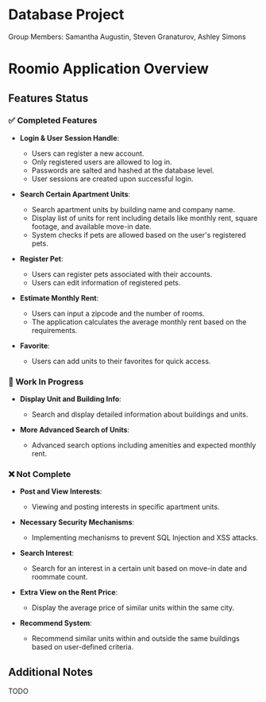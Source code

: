 # Database Project
Group Members: Samantha Augustin, Steven Granaturov, Ashley Simons

# Roomio Application Overview

## Features Status

### ✅ Completed Features

- **Login & User Session Handle**:
  - Users can register a new account.
  - Only registered users are allowed to log in.
  - Passwords are salted and hashed at the database level.
  - User sessions are created upon successful login.

- **Search Certain Apartment Units**:
  - Search apartment units by building name and company name.
  - Display list of units for rent including details like monthly rent, square footage, and available move-in date.
  - System checks if pets are allowed based on the user's registered pets.

- **Register Pet**:
  - Users can register pets associated with their accounts.
  - Users can edit information of registered pets.

- **Estimate Monthly Rent**:
  - Users can input a zipcode and the number of rooms.
  - The application calculates the average monthly rent based on the requirements.

- **Favorite**:
  - Users can add units to their favorites for quick access.

### 🚧 Work In Progress

- **Display Unit and Building Info**:
  - Search and display detailed information about buildings and units.

- **More Advanced Search of Units**:
  - Advanced search options including amenities and expected monthly rent.

### ❌ Not Complete

- **Post and View Interests**:
  - Viewing and posting interests in specific apartment units.

- **Necessary Security Mechanisms**:
  - Implementing mechanisms to prevent SQL Injection and XSS attacks.

- **Search Interest**:
  - Search for an interest in a certain unit based on move-in date and roommate count.

- **Extra View on the Rent Price**:
  - Display the average price of similar units within the same city.

- **Recommend System**:
  - Recommend similar units within and outside the same buildings based on user-defined criteria.

## Additional Notes

TODO
